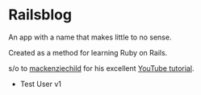 # Railsblog

An app with a name that makes little to no sense. 

Created as a method for learning Ruby on Rails. 

s/o to [mackenziechild](https://github.com/mackenziechild) for his excellent [YouTube tutorial](https://www.youtube.com/playlist?list=PL23ZvcdS3XPKnwg3lMv-JGNCn08kB0wsA).


- Test User v1